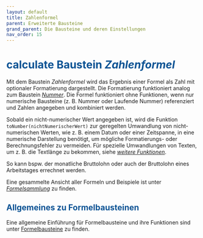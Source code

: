 ```yaml
---
layout: default
title: Zahlenformel
parent: Erweiterte Bausteine
grand_parent: Die Bausteine und deren Einstellungen
nav_order: 15
---
```


# <span style="color:#0b5394"><span class="material-icons">calculate</span> **Baustein *Zahlenformel***</span>

Mit dem Baustein *Zahlenformel* wird das Ergebnis einer Formel als Zahl mit optionaler Formatierung dargestellt. Die Formatierung funktioniert analog zum Baustein [*Nummer*](/docs/record-spec-settings/grand-childs-form/number.html). Die Formel funktioniert ohne Funktionen, wenn nur numerische Bausteine (z. B. Nummer oder Laufende Nummer) referenziert und Zahlen angegeben und kombiniert werden. 

Sobald ein nicht-numerischer Wert angegeben ist, wird die Funktion `toNumber(nichtNumerischerWert)` zur geregelten Umwandlung von nicht-numerischen Werten, wie z. B. einem Datum oder einer Zeitspanne, in eine numerische Darstellung benötigt, um mögliche Formatierungs- oder Berechnungsfehler zu vermeiden. Für spezielle Umwandlungen von Texten, um z. B. die Textlänge zu bekommen, siehe [*weitere Funktionen*](/docs/formulary/childs/symbol-operator.html#weitere-funktionen-des-formelbausteins).

So kann bspw. der monatliche Bruttolohn oder auch der Bruttolohn eines Arbeitstages errechnet werden.

Eine gesammelte Ansicht aller Formeln und Beispiele ist unter [*Formelsammlung*](/docs/formulary/formulary.html#formelsammlung-1) zu finden.

## <span style="color:#0b5394">Allgemeines zu Formelbausteinen</span>

Eine allgemeine Einführung für Formelbausteine und ihre Funktionen sind unter [Formelbausteine](/docs/formulary/formulary.html) zu finden.
